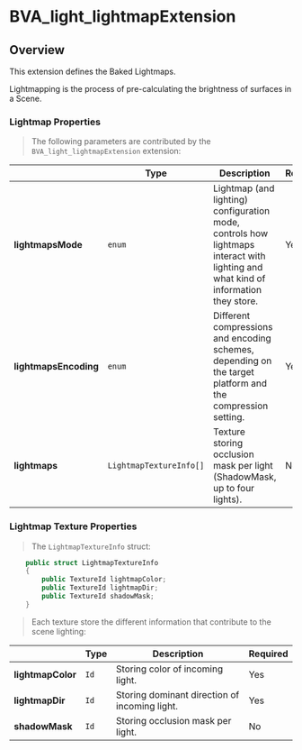 # BVA_light_lightmapExtension

## Overview

This extension defines the Baked Lightmaps.

Lightmapping is the process of pre-calculating the brightness of surfaces in a Scene.

### Lightmap Properties
> The following parameters are contributed by the `BVA_light_lightmapExtension` extension:

|                                  | Type                                                                            | Description                            | Required             |
|----------------------------------|---------------------------------------------------------------------------------|----------------------------------------|----------------------|
|**lightmapsMode**              | `enum`             | Lightmap (and lighting) configuration mode, controls how lightmaps interact with lighting and what kind of information they store.  | Yes                   |
|**lightmapsEncoding**              | `enum`             | Different compressions and encoding schemes, depending on the target platform and the compression setting.  | Yes                   |
|**lightmaps**              | `LightmapTextureInfo[]`             | Texture storing occlusion mask per light (ShadowMask, up to four lights).  | No                   |


### Lightmap Texture Properties
> The `LightmapTextureInfo` struct:

```csharp
    public struct LightmapTextureInfo
    {
        public TextureId lightmapColor;
        public TextureId lightmapDir;
        public TextureId shadowMask;
    }
```

> Each texture store the different information that contribute to the scene lighting:

|                                  | Type                                                                            | Description                            | Required             |
|----------------------------------|---------------------------------------------------------------------------------|----------------------------------------|----------------------|
|**lightmapColor**              | `Id`             | Storing color of incoming light.  | Yes                   |
|**lightmapDir**              | `Id`             | Storing dominant direction of incoming light.  | Yes                   |
|**shadowMask**              | `Id`             | Storing occlusion mask per light.  | No                   |